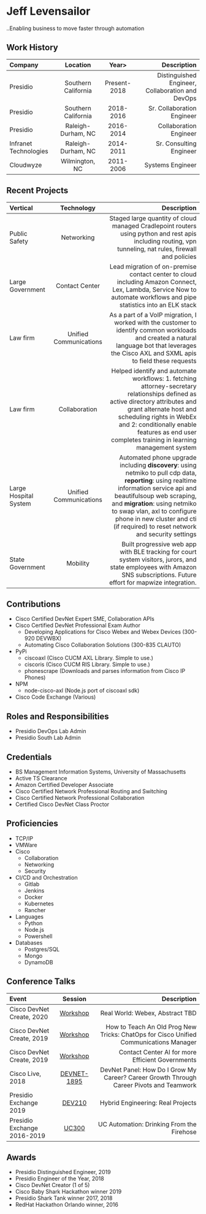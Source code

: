 # Jeff Levensailor

..Enabling business to move faster through automation

## Work History

| Company | Location | Year> | Description |
|:--------|:-------:|:-------:|--------:|
| Presidio | Southern California | Present-2018 | Distinguished Engineer, Collaboration and DevOps |
| Presidio | Southern California | 2018-2016 | Sr. Collaboration Engineer |
| Presidio | Raleigh-Durham, NC | 2016-2014 | Collaboration Engineer |
| Infranet Technologies | Raleigh-Durham, NC | 2014-2011 | Sr. Consulting Engineer |
| Cloudwyze | Wilmington, NC | 2011-2006 | Systems Engineer |

## Recent Projects

| Vertical | Technology | Description |
|:--------|:-------:|--------:|
| Public Safety | Networking | Staged large quantity of cloud managed Cradlepoint routers using python and rest apis including routing, vpn tunneling, nat rules, firewall and policies |
| Large Government | Contact Center  | Lead migration of on-premise contact center to cloud including Amazon Connect, Lex, Lambda, Service Now to automate workflows and pipe statistics into an ELK stack |
| Law firm | Unified Communications | As a part of a VoIP migration, I worked with the customer to identify common workloads and created a natural language bot that leverages the Cisco AXL and SXML apis to field these requests|
| Law firm | Collaboration | Helped identify and automate workflows: 1. fetching attorney-secretary relationships defined as active directory attributes and grant alternate host and scheduling rights in WebEx and 2: conditionally enable features as end user completes training in learning management system |
| Large Hospital System | Unified Communications | Automated phone upgrade including **discovery**: using netmiko to pull cdp data, **reporting**: using realtime information service api and beautifulsoup web scraping, and **migration**: using netmiko to swap vlan, axl to configure phone in new cluster and cti (if required) to reset network and security settings
| State Government | Mobility | Built progressive web app with BLE tracking for court system visitors, jurors, and state employees with Amazon SNS subscriptions. Future effort for mapwize integration. 

## Contributions

- Cisco Certified DevNet Expert SME, Collaboration APIs
- Cisco Certified DevNet Professional Exam Author
  - Developing Applications for Cisco Webex and Webex Devices (300-920 DEVWBX)
  - Automating Cisco Collaboration Solutions (300-835 CLAUTO)
- PyPi
  - ciscoaxl (Cisco CUCM AXL Library. Simple to use.)
  - ciscoris (Cisco CUCM RIS Library. Simple to use.)
  - phonescrape (Downloads and parses information from Cisco IP Phones)
- NPM
  - node-cisco-axl (Node.js port of ciscoaxl sdk)
- Cisco Code Exchange (Various)

## Roles and Responsibilities

- Presidio DevOps Lab Admin
- Presidio South Lab Admin

## Credentials

- BS Management Information Systems, University of Massachusetts
- Active TS Clearance
- Amazon Certified Developer Associate
- Cisco Certified Network Professional Routing and Switching
- Cisco Certified Network Professional Collaboration
- Certified Cisco DevNet Class Proctor

## Proficiencies

- TCP/IP
- VMWare
- Cisco
  - Collaboration
  - Networking
  - Security
- CI/CD and Orchestration
  - Gitlab
  - Jenkins
  - Docker
  - Kubernetes
  - Rancher
- Languages
  - Python
  - Node.js
  - Powershell
- Databases
  - Postgres/SQL
  - Mongo
  - DynamoDB

## Conference Talks

| Event | Session | Description |
|:--------|:-------:|--------:|
| Cisco DevNet Create, 2020 | [Workshop][CTCreate] | Real World: Webex, Abstract TBD |
| Cisco DevNet Create, 2019 | [Workshop][CTCreate] | How to Teach An Old Prog New Tricks: ChatOps for Cisco Unified Communications Manager |
| Cisco DevNet Create, 2019 | [Workshop][CTCreate] | Contact Center AI for more Efficient Governments |
| Cisco Live, 2018 | [DEVNET-1895][CTLive] | DevNet Panel: How Do I Grow My Career? Career Growth Through Career Pivots and Teamwork |
| Presidio Exchange 2019 | [DEV210][CTExchange] | Hybrid Engineering: Real Projects |
| Presidio Exchange 2016-2019 | [UC300][CTExchange] | UC Automation: Drinking From the Firehose |

## Awards

- Presidio Distinguished Engineer, 2019
- Presidio Engineer of the Year, 2018
- Cisco DevNet Creator (1 of 5)
- Cisco Baby Shark Hackathon winner 2019
- Presidio Shark Tank winner 2017, 2018
- RedHat Hackathon Orlando winner, 2016


[CTLive]: <https://www.ciscolive.com/global/on-demand-library.html?#/session/1522770682533001cfEK>
[CTCreate]: <https://developer.cisco.com/devnetcreate/2019/agenda>
[CTExchange]: <https://presidio.com>
